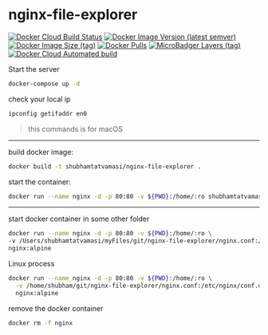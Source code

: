 # nginx-file-explorer

[![Docker Cloud Build Status](https://img.shields.io/docker/cloud/build/shubhamtatvamasi/nginx-file-explorer)](https://hub.docker.com/r/shubhamtatvamasi/nginx-file-explorer)
[![Docker Image Version (latest semver)](https://img.shields.io/docker/v/shubhamtatvamasi/nginx-file-explorer?sort=semver)](https://hub.docker.com/r/shubhamtatvamasi/nginx-file-explorer)
[![Docker Image Size (tag)](https://img.shields.io/docker/image-size/shubhamtatvamasi/nginx-file-explorer/latest)](https://hub.docker.com/r/shubhamtatvamasi/nginx-file-explorer)
[![Docker Pulls](https://img.shields.io/docker/pulls/shubhamtatvamasi/nginx-file-explorer)](https://hub.docker.com/r/shubhamtatvamasi/nginx-file-explorer)
[![MicroBadger Layers (tag)](https://img.shields.io/microbadger/layers/shubhamtatvamasi/nginx-file-explorer/latest)](https://hub.docker.com/r/shubhamtatvamasi/nginx-file-explorer)
[![Docker Cloud Automated build](https://img.shields.io/docker/cloud/automated/shubhamtatvamasi/nginx-file-explorer)](https://hub.docker.com/r/shubhamtatvamasi/nginx-file-explorer)

Start the server
```bash
docker-compose up -d
```

check your local ip
```bash
ipconfig getifaddr en0
```
> this commands is for macOS
---

build docker image:
```bash
docker build -t shubhamtatvamasi/nginx-file-explorer .
```

start the container:
```bash
docker run --name nginx -d -p 80:80 -v ${PWD}:/home/:ro shubhamtatvamasi/nginx-file-explorer
```

---

start docker container in some other folder
```bash
docker run --name nginx -d -p 80:80 -v ${PWD}:/home/:ro \
-v /Users/shubhamtatvamasi/myFiles/git/nginx-file-explorer/nginx.conf:/etc/nginx/conf.d/default.conf:ro \
nginx:alpine
```

Linux process
```bash
docker run --name nginx -d -p 80:80 -v ${PWD}:/home/:ro \
  -v /home/shubham/git/nginx-file-explorer/nginx.conf:/etc/nginx/conf.d/default.conf:ro \
  nginx:alpine
```

remove the docker container
```bash
docker rm -f nginx
```
